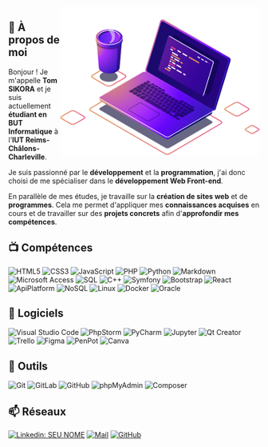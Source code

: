 <img src="img/img-pc.png" min-width="400px" max-width="400px" width="400px" align="right" alt="PC CODE">

## 🚀 À propos de moi

Bonjour ! Je m'appelle **Tom SIKORA** et je suis actuellement **étudiant en BUT Informatique** à l'**IUT Reims-Châlons-Charleville**.

Je suis passionné par le **développement** et la **programmation**, j'ai donc choisi de me spécialiser dans le **développement Web Front-end**.

En parallèle de mes études, je travaille sur la **création de sites web** et de **programmes**. Cela me permet d'appliquer mes **connaissances acquises** en cours et de travailler sur des **projets concrets** afin d'**approfondir mes compétences**.

## 📺 Compétences
![HTML5](https://img.shields.io/badge/-HTML5-333333?style=flat&logo=HTML5)
![CSS3](https://img.shields.io/badge/-CSS3-333333?style=flat&logo=CSS3&logoColor=1572B6)
![JavaScript](https://img.shields.io/badge/-JavaScript-333333?style=flat&logo=javascript)
![PHP](https://img.shields.io/badge/-PHP-333333?style=flat&logo=php)
![Python](https://img.shields.io/badge/-Python-333333?style=flat&logo=python)
![Markdown](https://img.shields.io/badge/-Markdown-333333?style=flat&logo=markdown)
![Microsoft Access](https://img.shields.io/badge/-Microsoft_Access-333333?style=flat&logo=microsoft-access)
![SQL](https://img.shields.io/badge/-SQL-333333?style=flat&logo=sql)
![C++](https://img.shields.io/badge/-C++-333333?style=flat&logo=c%2B%2B)
![Symfony](https://img.shields.io/badge/-Symfony-333333?style=flat&logo=symfony)
![Bootstrap](https://img.shields.io/badge/-Bootstrap-333333?style=flat&logo=bootstrap)
![React](https://img.shields.io/badge/-React-333333?style=flat&logo=react&logoColor=61DAFB)
![ApiPlatform](https://img.shields.io/badge/-ApiPlatform-333333?style=flat&logo=api-platform&logoColor=05A5D1)
![NoSQL](https://img.shields.io/badge/-NoSQL-333333?style=flat&logo=nosql&logoColor=339933)
![Linux](https://img.shields.io/badge/-Linux-333333?style=flat&logo=linux&logoColor=FCC624)
![Docker](https://img.shields.io/badge/-Docker-333333?style=flat&logo=docker&logoColor=2496ED)
![Oracle](https://img.shields.io/badge/-Oracle-333333?style=flat&logo=oracle&logoColor=F80000)

## 💾 Logiciels
![Visual Studio Code](https://img.shields.io/badge/-Visual%20Studio%20Code-333333?style=flat&logo=visual-studio-code&logoColor=007ACC)
![PhpStorm](https://img.shields.io/badge/-PhpStorm-333333?style=flat&logo=phpstorm&logoColor=B800CC)
![PyCharm](https://img.shields.io/badge/-PyCharm-333333?style=flat&logo=pycharm&logoColor=00CC52)
![Jupyter](https://img.shields.io/badge/-Jupyter-333333?style=flat&logo=jupyter&logoColor=orange)
![Qt Creator](https://img.shields.io/badge/-Qt_Creator-333333?style=flat&logo=qt&logoColor=41CD52)
![Trello](https://img.shields.io/badge/-Trello-333333?style=flat&logo=trello&logoColor=007ACC)
![Figma](https://img.shields.io/badge/-Figma-333333?style=flat&logo=figma&logoColor=CC0014)
![PenPot](https://img.shields.io/badge/-Penpot-333333?style=flat&logo=penpot&logoColor=000000)
![Canva](https://img.shields.io/badge/-Canva-333333?style=flat&logo=canva&logoColor=#00C4CC)

## 💼 Outils
![Git](https://img.shields.io/badge/-Git-333333?style=flat&logo=git)
![GitLab](https://img.shields.io/badge/-GitLab-333333?style=flat&logo=gitlab)
![GitHub](https://img.shields.io/badge/-GitHub-333333?style=flat&logo=github)
![phpMyAdmin](https://img.shields.io/badge/-phpMyAdmin-333333?style=flat&logo=phpmyadmin&logoColor=4680C2)
![Composer](https://img.shields.io/badge/-Composer-333333?style=flat&logo=composer&logoColor=885630)

## 📫 Réseaux
[![Linkedin: SEU NOME](https://img.shields.io/badge/-Tom-blue?style=flat-square&logo=Linkedin&logoColor=white&link=https://www.linkedin.com/in/tom-sikora-1a5188271/)](https://www.linkedin.com/in/𝖳𝖮𝖬-𝗦𝗜𝗞𝗢𝗥𝗔-1a5188271)
[![Mail](https://img.shields.io/badge/-Tom-006bed?style=flat-square&logo=Gmail&logoColor=white&link=mailto:tom.sikora03@gmail.com)](mailto:tom.sikora03@gmail.com)
[![GitHub]( https://img.shields.io/github/followers/tom512000?label=follow&style=social)](https://github.com/tom512000/tomsikora.dev)
